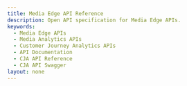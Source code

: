 ```yaml
---
title: Media Edge API Reference
description: Open API specification for Media Edge APIs.
keywords:
  - Media Edge APIs
  - Media Analytics APIs
  - Customer Journey Analytics APIs
  - API Documentation
  - CJA API Reference
  - CJA API Swagger
layout: none
---
```

<RedoclyAPIBlock src="/cja-apis/media-edge.json"/>
